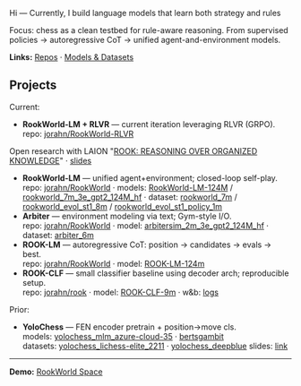 Hi — Currently, I build language models that learn both strategy and rules

Focus: chess as a clean testbed for rule-aware reasoning. From supervised policies → autoregressive CoT → unified agent-and-environment models.

**Links:** [Repos](https://github.com/jorahn) · [Models & Datasets](https://huggingface.co/jrahn)

## Projects

Current:
- **RookWorld-LM + RLVR** — current iteration leveraging RLVR (GRPO).  
  repo: [jorahn/RookWorld-RLVR](https://github.com/jorahn/rookworld-rlvr)

Open research with LAION "[ROOK: REASONING OVER ORGANIZED KNOWLEDGE](https://laion.ai/notes/rook/)" · [slides](https://docs.google.com/presentation/d/12KMjMfzsnCa6q9BxF2shZ5uesOFe2mQXR7txRHxi3-g/edit)
- **RookWorld-LM** — unified agent+environment; closed-loop self-play.  
  repo: [jorahn/RookWorld](https://github.com/jorahn/RookWorld) · models: [RookWorld-LM-124M](https://huggingface.co/jrahn/RookWorld-LM-124M) / [rookworld_7m_3e_gpt2_124M_hf](https://huggingface.co/jrahn/rookworld_7m_3e_gpt2_124M_hf) · dataset: [rookworld_7m](https://huggingface.co/datasets/jrahn/rookworld_7m) / [rookworld_evol_st1_8m](https://huggingface.co/datasets/jrahn/rookworld_evol_st1_8m) / [rookworld_evol_st1_policy_1m](https://huggingface.co/datasets/jrahn/rookworld_evol_st1_policy_1m)
- **Arbiter** — environment modeling via text; Gym-style I/O.  
  repo: [jorahn/RookWorld](https://github.com/jorahn/RookWorld) · model: [arbitersim_2m_3e_gpt2_124M_hf](https://huggingface.co/jrahn/arbitersim_2m_3e_gpt2_124M_hf) · dataset: [arbiter_6m](https://huggingface.co/datasets/jrahn/arbiter_6m)
- **ROOK-LM** — autoregressive CoT: position → candidates → evals → best.  
  repo: [jorahn/RookWorld](https://github.com/jorahn/RookWorld) · model: [ROOK-LM-124m](https://huggingface.co/jrahn/ROOK-LM-124m)
- **ROOK-CLF** — small classifier baseline using decoder arch; reproducible setup.  
  repo: [jorahn/rook](https://github.com/jorahn/rook) · model: [ROOK-CLF-9m](https://huggingface.co/jrahn/ROOK-CLF-9m) · w&b: [logs](https://wandb.ai/jrahn/ROOK)

Prior:
- **YoloChess** — FEN encoder pretrain + position→move cls.  
  models: [yolochess_mlm_azure-cloud-35](https://huggingface.co/jrahn/yolochess_mlm_azure-cloud-35) · [bertsgambit](https://huggingface.co/jrahn/bertsgambit)  
  datasets: [yolochess_lichess-elite_2211](https://huggingface.co/datasets/jrahn/yolochess_lichess-elite_2211) · [yolochess_deepblue](https://huggingface.co/datasets/jrahn/yolochess_deepblue)
  slides: [link](https://docs.google.com/presentation/d/1Y4N8gDzIfTQ51FrP6YC5hvgYA85TPZqjEM2W1lc79Kg/edit)

-----

**Demo:** [RookWorld Space](https://huggingface.co/spaces/jrahn/RookWorld)